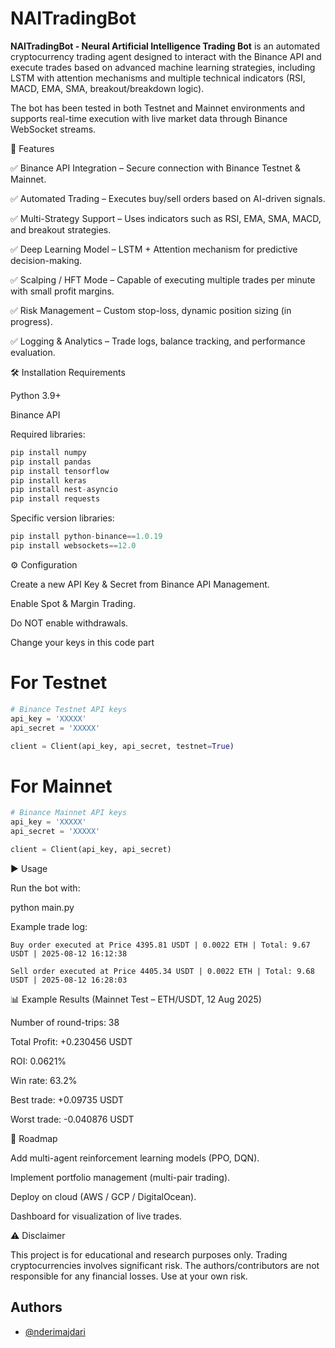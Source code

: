 # **NAITradingBot**

**NAITradingBot - Neural Artificial Intelligence Trading Bot** is an automated cryptocurrency trading agent designed to interact with the Binance API and execute trades based on advanced machine learning strategies, including LSTM with attention mechanisms and multiple technical indicators (RSI, MACD, EMA, SMA, breakout/breakdown logic).

The bot has been tested in both Testnet and Mainnet environments and supports real-time execution with live market data through Binance WebSocket streams.

🚀 Features

✅ Binance API Integration – Secure connection with Binance Testnet & Mainnet.

✅ Automated Trading – Executes buy/sell orders based on AI-driven signals.

✅ Multi-Strategy Support – Uses indicators such as RSI, EMA, SMA, MACD, and breakout strategies.

✅ Deep Learning Model – LSTM + Attention mechanism for predictive decision-making.

✅ Scalping / HFT Mode – Capable of executing multiple trades per minute with small profit margins.

✅ Risk Management – Custom stop-loss, dynamic position sizing (in progress).

✅ Logging & Analytics – Trade logs, balance tracking, and performance evaluation.

🛠️ Installation
Requirements

Python 3.9+

Binance API

Required libraries:

```Python
pip install numpy
pip install pandas
pip install tensorflow
pip install keras
pip install nest-asyncio
pip install requests
```

Specific version libraries:

```Python
pip install python-binance==1.0.19
pip install websockets==12.0
```

⚙️ Configuration

Create a new API Key & Secret from Binance API Management.

Enable Spot & Margin Trading.

Do NOT enable withdrawals. 

Change your keys in this code part 

# For Testnet
```Python
# Binance Testnet API keys
api_key = 'XXXXX'
api_secret = 'XXXXX'

client = Client(api_key, api_secret, testnet=True)
```

# For Mainnet
```Python
# Binance Mainnet API keys
api_key = 'XXXXX'
api_secret = 'XXXXX'

client = Client(api_key, api_secret)
```

▶️ Usage

Run the bot with:

python main.py


Example trade log:

```
Buy order executed at Price 4395.81 USDT | 0.0022 ETH | Total: 9.67 USDT | 2025-08-12 16:12:38

Sell order executed at Price 4405.34 USDT | 0.0022 ETH | Total: 9.68 USDT | 2025-08-12 16:28:03
```

📊 Example Results (Mainnet Test – ETH/USDT, 12 Aug 2025)

Number of round-trips: 38

Total Profit: +0.230456 USDT

ROI: 0.0621%

Win rate: 63.2%

Best trade: +0.09735 USDT

Worst trade: -0.040876 USDT

🧠 Roadmap

 Add multi-agent reinforcement learning models (PPO, DQN).

 Implement portfolio management (multi-pair trading).

 Deploy on cloud (AWS / GCP / DigitalOcean).

 Dashboard for visualization of live trades.

⚠️ Disclaimer

This project is for educational and research purposes only.
Trading cryptocurrencies involves significant risk. The authors/contributors are not responsible for any financial losses.
Use at your own risk.


## Authors

- [@nderimajdari](https://github.com/nderimajdari)

